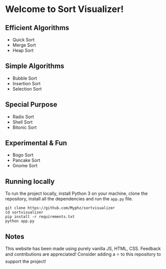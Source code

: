 # Welcome to Sort Visualizer!

## Efficient Algorithms
- Quick Sort
- Merge Sort
- Heap Sort

## Simple Algorithms
- Bubble Sort
- Insertion Sort
- Selection Sort

## Special Purpose
- Radix Sort
- Shell Sort
- Bitonic Sort

## Experimental & Fun
- Bogo Sort
- Pancake Sort
- Gnome Sort

## Running locally

To run the project locally, install Python 3 on your machine, clone the repository, install all the dependencies and run the `app.py` file.

```console
git clone https://github.com/Myphz/sortvisualizer
cd sortvisualizer
pip install -r requirements.txt
python app.py
```

## Notes

This website has been made using purely vanilla JS, HTML, CSS.
Feedback and contributions are appreciated!
Consider adding a :star: to this repository to support the project!
